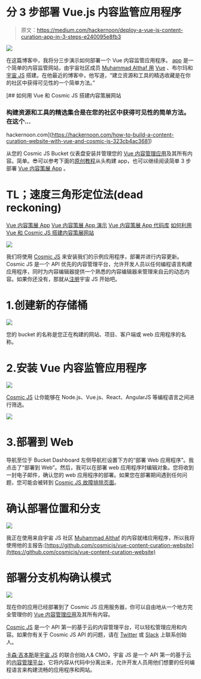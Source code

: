 # 分 3 步部署 Vue.js 内容监管应用程序

> 原文：<https://medium.com/hackernoon/deploy-a-vue-js-content-curation-app-in-3-steps-e240095e8fb3>

![](img/83187189c0e9b1cc72df8e2fe5cebcd8.png)

在这篇博客中，我将分三步演示如何部署一个 Vue 内容监管应用程序。 [app](https://cosmicjs.com/apps/content-curation-website) 是一个简单的内容监管网站，由宇宙社区成员 [Muhammad Althaf 用](https://cosmicjs.com/althaffe) [Vue](https://cosmicjs.com/knowledge-base/vuejs-cms) 、布尔玛和[宇宙 JS](https://cosmicjs.com/) 搭建。在他最近的博客中，他写道，“建立资源和工具的精选收藏是在你的社区中获得可见性的一个简单方法。”

[](https://hackernoon.com/how-to-build-a-content-curation-website-with-vue-and-cosmic-js-323cb4ac3681) [## 如何用 Vue 和 Cosmic JS 搭建内容策展网站

### 构建资源和工具的精选集合是在您的社区中获得可见性的简单方法。在这个…

hackernoon.com](https://hackernoon.com/how-to-build-a-content-curation-website-with-vue-and-cosmic-js-323cb4ac3681) 

从您的 Cosmic JS Bucket 仪表盘安装并管理您的 [Vue 内容管理应用](https://cosmicjs.com/apps/content-curation-website)及其所有内容。简单。😎可以参考下面的[原创教程](https://cosmicjs.com/articles/how-to-build-a-content-curation-website-with-vue-and-cosmic-js-jcu4c3us)从头构建 app，也可以继续阅读简单 3 步部署 [Vue 内容策展 App](https://cosmicjs.com/apps/content-curation-website) 。

# TL；速度三角形定位法(dead reckoning)

[Vue 内容策展 App](https://cosmicjs.com/apps/content-curation-website)
[Vue 内容策展 App 演示](https://cosmicjs.com/apps/content-curation-website/demo)
[Vue 内容策展 App 代码库](https://github.com/cosmicjs/vue-content-curation-website)
[如何利用 Vue 和 Cosmic JS 搭建内容策展网站](https://cosmicjs.com/articles/how-to-build-a-content-curation-website-with-vue-and-cosmic-js-jcu4c3us)

![](img/431d66b13a51a740b76d23b72e9f67d8.png)

我们将使用 [Cosmic JS](https://cosmicjs.com/) 来安装我们的示例应用程序，部署并进行内容更新。Cosmic JS 是一个 API 优先的内容管理平台，允许开发人员以任何编程语言构建应用程序，同时为内容编辑器提供一个熟悉的内容编辑器来管理来自云的动态内容。如果你还没有，那就从[注册](https://cosmicjs.com/signup)宇宙 JS 开始吧。

# 1.创建新的存储桶

![](img/891c396cd921584c182f46d5060d6e46.png)

您的 bucket 的名称是您正在构建的网站、项目、客户端或 web 应用程序的名称。

# 2.安装 Vue 内容监管应用程序

![](img/dffde8d0bcecca62eb118f53dfb5625f.png)

[Cosmic JS](https://cosmicjs.com/) 让你能够在 Node.js、Vue.js、React、AngularJS 等编程语言之间进行筛选。

![](img/68f061cef9be9e207201a9f88ee90d27.png)

# 3.部署到 Web

导航至位于 Bucket Dashboard 左侧导航栏设置下方的“部署 Web 应用程序”。我点击了“部署到 Web”。然后，我可以在部署 web 应用程序时编辑对象。您将收到一封电子邮件，确认您的 web 应用程序的部署。如果您在部署期间遇到任何问题，您可能会被转到 [Cosmic JS 故障排除页面](https://cosmicjs.com/troubleshooting)。

# 确认部署位置和分支

![](img/ca090daaeb0f51ae13e0a833969c350a.png)

我正在使用来自宇宙 JS 社区 [Muhammad Althaf](https://cosmicjs.com/althaffe) 的内容就绪应用程序，所以我将使用他的主报告:[https://github.com/cosmicjs/vue-content-curation-website](https://github.com/cosmicjs/vue-content-curation-website)

# 部署分支机构确认模式

![](img/b904848e3f966eb8b01a0b8b1faad8cd.png)

现在你的应用已经部署到了 Cosmic JS 应用服务器，你可以自由地从一个地方完全管理你的 [Vue 内容管理应用](https://cosmicjs.com/apps/content-curation-website)及其所有内容。

[Cosmic JS](https://cosmicjs.com/) 是一个 API 第一的基于云的内容管理平台，可以轻松管理应用和内容。如果你有关于 Cosmic JS API 的问题，请在 [Twitter](https://twitter.com/cosmic_js) 或 [Slack](https://cosmicjs.com/community) 上联系创始人。

[卡森·吉本斯](https://twitter.com/carsoncgibbons)是[宇宙 JS](https://cosmicjs.com/) 的联合创始人& CMO，宇宙 JS 是一个 API 第一的基于云的[内容管理平台](https://cosmicjs.com/)，它将内容从代码中分离出来，允许开发人员用他们想要的任何编程语言来构建流畅的应用程序和网站。